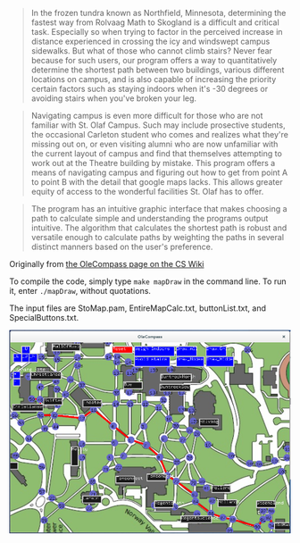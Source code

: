 > In the frozen tundra known as Northfield, Minnesota, determining the
> fastest way from Rolvaag Math to Skogland is a difficult and critical
> task. Especially so when trying to factor in the perceived increase in
> distance experienced in crossing the icy and windswept campus
> sidewalks. But what of those who cannot climb stairs? Never fear
> because for such users, our program offers a way to quantitatively
> determine the shortest path between two buildings, various different
> locations on campus, and is also capable of increasing the priority
> certain factors such as staying indoors when it's -30 degrees or
> avoiding stairs when you've broken your leg.

> Navigating campus is even more difficult for those who are not familiar
> with St. Olaf Campus. Such may include prosective students, the
> occasional Carleton student who comes and realizes what they're missing
> out on, or even visiting alumni who are now unfamiliar with the current
> layout of campus and find that themselves attempting to work out at the
> Theatre building by mistake. This program offers a means of navigating
> campus and figuring out how to get from point A to point B with the
> detail that google maps lacks. This allows greater equity of access to
> the wonderful facilities St. Olaf has to offer.

> The program has an intuitive graphic interface that makes choosing a
> path to calculate simple and understanding the programs output
> intuitive. The algorithm that calculates the shortest path is robust and
> versatile enough to calculate paths by weighting the paths in several
> distinct manners based on the user's preference.


Originally from [the OleCompass page on the CS Wiki](http://www.cs.stolaf.edu/wiki/index.php/OleCompass)

To compile the code, simply type `make mapDraw` in the command line. To run it, enter `./mapDraw`, without quotations.

The input files are StoMap.pam, EntireMapCalc.txt, buttonList.txt, and SpecialButtons.txt.

![a screenshot of the campus map](screenshots/PathShown.png?raw=true)
